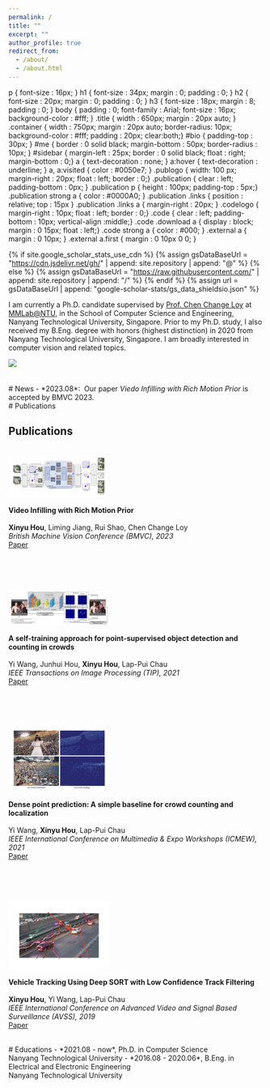 ```yaml
---
permalink: /
title: ""
excerpt: ""
author_profile: true
redirect_from: 
  - /about/
  - /about.html
---
```

p { font-size : 16px; }
h1 { font-size : 34px; margin : 0; padding : 0; }
h2 { font-size : 20px; margin : 0; padding : 0; }
h3 { font-size : 18px; margin : 8; padding : 0; }
body { padding : 0; font-family : Arial; font-size : 16px; background-color : #fff; }
.title { width : 650px; margin : 20px auto; }
.container { width : 750px; margin : 20px auto; border-radius: 10px;  background-color : #fff; padding : 20px;  clear:both;}
#bio {
    padding-top : 30px;
}
#me { border : 0 solid black; margin-bottom : 50px; border-radius : 10px; }
#sidebar { margin-left : 25px; border : 0 solid black; float : right; margin-bottom : 0;}
a { text-decoration : none; }
a:hover { text-decoration : underline; }
a, a:visited { color : #0050e7; }
.publogo { width: 100 px; margin-right : 20px; float : left; border : 0;}
.publication { clear : left; padding-bottom : 0px; }
.publication p { height : 100px; padding-top : 5px;}
.publication strong a { color : #0000A0; }
.publication .links { position : relative; top : 15px }
.publication .links a { margin-right : 20px; }
.codelogo { margin-right : 10px; float : left; border : 0;}
.code { clear : left; padding-bottom : 10px; vertical-align :middle;} 
.code .download a { display : block; margin : 0 15px; float : left;}
.code strong a { color : #000; }
.external a { margin : 0 10px; }
.external a.first { margin : 0 10px 0 0; }
	</style>
	<script async="" src="./homepage_files/analytics.js"></script>

{% if site.google_scholar_stats_use_cdn %}
{% assign gsDataBaseUrl = "https://cdn.jsdelivr.net/gh/" | append: site.repository | append: "@" %}
{% else %}
{% assign gsDataBaseUrl = "https://raw.githubusercontent.com/" | append: site.repository | append: "/" %}
{% endif %}
{% assign url = gsDataBaseUrl | append: "google-scholar-stats/gs_data_shieldsio.json" %}

<span class='anchor' id='about-me'></span>

I am currently a Ph.D. candidate supervised by <a href="https://www.mmlab-ntu.com/person/ccloy/">Prof. Chen Change Loy</a> at <a href="https://www.mmlab-ntu.com/"> MMLab@NTU</a>, in the School of Computer Science and Engineering, Nanyang Technological University, Singapore. Prior to my Ph.D. study, I also received my B.Eng. degree with honors (highest distinction) in 2020 from Nanyang Technological University, Singapore. I am broadly interested in computer vision and related topics.

<a href='https://scholar.google.com/citations?user=90lIt2QAAAAJ'><img src="https://img.shields.io/endpoint?url={{ url | url_encode }}&logo=Google%20Scholar&labelColor=f6f6f6&color=9cf&style=flat&label=citations"></a>


<br />
# News
- *2023.08*: &nbsp;Our paper <i>Viedo Infilling with Rich Motion Prior</i> is accepted by BMVC 2023. 


<br />
# Publications 

<div class="container">
		<h2>Publications</h2>
        <br>
        <div class="publication">
            <img src="images/virmp.jpg" class="publogo" width="200 px">
            <p> 
                <strong>
                    Video Infilling with Rich Motion Prior
                </strong>
                <br>
                <br>
                <b>Xinyu Hou</b>, Liming Jiang, Rui Shao, Chen Change Loy
                <br>
                <em>British Machine Vision Conference (BMVC), 2023</em>
                <br>
                <span class="links">
                    <a href="https://arxiv.org/abs/2112.01071">Paper</a>
                </span>
            </p>
        </div>
        <br>
        <br>
        <br>
        <br>
	<div class="publication">
            <img src="images/wangyi2.jpg" class="publogo" width="200 px">
            <p> 
                <strong>
                    A self-training approach for point-supervised object detection and counting in crowds
                </strong>
                <br>
                <br>
                Yi Wang, Junhui Hou, <b>Xinyu Hou</b>, Lap-Pui Chau
                <br>
                <em>IEEE Transactions on Image Processing (TIP), 2021 </em>
                <br>
                <span class="links">
                    <a href="https://ieeexplore.ieee.org/abstract/document/9347744">Paper</a>
                </span>
            </p>
        </div>
        <br>
        <br>
        <br>
        <br>
	<div class="publication">
            <img src="images/wangyi1.jpg" class="publogo" width="200 px">
            <p> 
                <strong>
                    Dense point prediction: A simple baseline for crowd counting and localization
                </strong>
                <br>
                <br>
                Yi Wang, <b>Xinyu Hou</b>, Lap-Pui Chau
                <br>
                <em>IEEE International Conference on Multimedia & Expo Workshops (ICMEW), 2021 </em>
                <br>
                <span class="links">
                    <a href="https://ieeexplore.ieee.org/abstract/document/9455954">Paper</a>
                </span>
            </p>
        </div>
        <br>
        <br>
        <br>
        <br>
        <div class="publication">
            <img src="images/dslcf.jpg" class="publogo" width="200 px">
            <p> 
                <strong>
                    Vehicle Tracking Using Deep SORT with Low Confidence Track Filtering
                </strong>
                <br>
                <br>
                <b>Xinyu Hou</b>, Yi Wang, Lap-Pui Chau
                <br>
                <em>IEEE International Conference on Advanced Video and Signal Based Surveillance (AVSS), 2019 </em>
                <br>
                <span class="links">
                    <a href="https://ieeexplore.ieee.org/abstract/document/8909903">Paper</a>
                </span>
            </p>
        </div>
</div>


<br />
# Educations
- *2021.08 - now*, Ph.D. in Computer Science <br /> Nanyang Technological University
- *2016.08 - 2020.06*, B.Eng. in Electrical and Electronic Engineering  <br /> Nanyang Technological University
<br />
